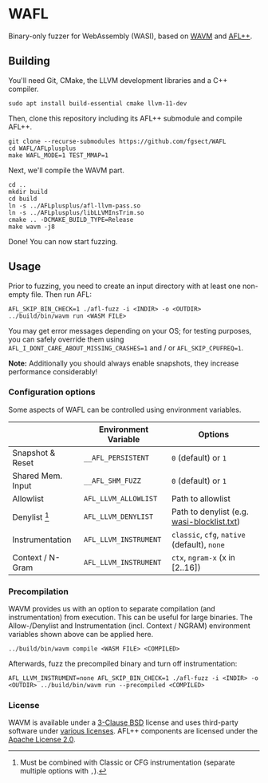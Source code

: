 
# WAFL

Binary-only fuzzer for WebAssembly (WASI), based on [WAVM](https://github.com/WAVM/WAVM)
and [AFL++](https://github.com/AFLplusplus/AFLplusplus).

## Building

You'll need Git, CMake, the LLVM development libraries and a C++ compiler.
```
sudo apt install build-essential cmake llvm-11-dev 
```
Then, clone this repository including its AFL++ submodule and compile AFL++.
```
git clone --recurse-submodules https://github.com/fgsect/WAFL
cd WAFL/AFLplusplus
make WAFL_MODE=1 TEST_MMAP=1
```
Next, we'll compile the WAVM part.
```
cd ..
mkdir build
cd build
ln -s ../AFLplusplus/afl-llvm-pass.so
ln -s ../AFLplusplus/libLLVMInsTrim.so
cmake .. -DCMAKE_BUILD_TYPE=Release
make wavm -j8
```
Done! You can now start fuzzing.

## Usage

Prior to fuzzing, you need to create an input directory with at least one
non-empty file. Then run AFL:
```
AFL_SKIP_BIN_CHECK=1 ./afl-fuzz -i <INDIR> -o <OUTDIR> ../build/bin/wavm run <WASM FILE>
```
You may get error messages depending on your OS;
for testing purposes, you can safely override them using
`AFL_I_DONT_CARE_ABOUT_MISSING_CRASHES=1` and / or `AFL_SKIP_CPUFREQ=1`.

**Note:** Additionally you should always enable snapshots, they increase
performance considerably!

### Configuration options

Some aspects of WAFL can be controlled using environment variables.

|                   | Environment Variable  | Options                         | 
|-------------------|-----------------------|---------------------------------|
| Snapshot & Reset  | `__AFL_PERSISTENT`    | `0` (default) or `1`            |
| Shared Mem. Input | `__AFL_SHM_FUZZ`      | `0` (default) or `1`            |
| Allowlist         | `AFL_LLVM_ALLOWLIST`  | Path to allowlist               |
| Denylist [^1]     | `AFL_LLVM_DENYLIST`   | Path to denylist (e.g. [wasi-blocklist.txt](wasi-blocklist.txt)) |
| Instrumentation   | `AFL_LLVM_INSTRUMENT` | `classic`, `cfg`, `native` (default), `none` |
| Context / N-Gram  | `AFL_LLVM_INSTRUMENT` | `ctx`, `ngram-x` (x in [2..16]) |

[^1]: Must be combined with Classic or CFG instrumentation
(separate multiple options with `,`).

### Precompilation

WAVM provides us with an option to separate compilation (and instrumentation)
from execution. This can be useful for large binaries.
The Allow-/Denylist and Instrumentation (incl. Context / NGRAM) environment
variables shown above can be applied here.
```
../build/bin/wavm compile <WASM FILE> <COMPILED>
```
Afterwards, fuzz the precompiled binary and turn off instrumentation:
```
AFL_LLVM_INSTRUMENT=none AFL_SKIP_BIN_CHECK=1 ./afl-fuzz -i <INDIR> -o <OUTDIR> ../build/bin/wavm run --precompiled <COMPILED>
```

### License

WAVM is available under a [3-Clause BSD](LICENSE.txt) license and uses
third-party software under [various licenses](THIRD-PARTY.md).
AFL++ components are licensed under the [Apache License 2.0](AFLplusplus/LICENSE).

